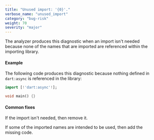 ```yaml
---
title: "Unused import: '{0}'."
verbose_name: "unused_import"
category: "bug-risk"
weight: 70
severity: "major"
---
```

The analyzer produces this diagnostic when an import isn't needed because
none of the names that are imported are referenced within the importing
library.

#### Example

The following code produces this diagnostic because nothing defined in
`dart:async` is referenced in the library:

```dart
import [!'dart:async'!];

void main() {}
```

#### Common fixes

If the import isn't needed, then remove it.

If some of the imported names are intended to be used, then add the missing
code.
